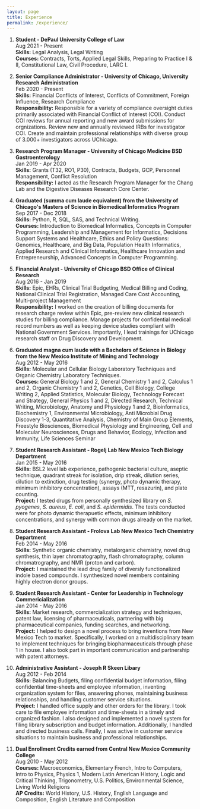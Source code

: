 ```yaml
---
layout: page
title: Experience
permalink: /experience/
---  
```

1. **Student - DePaul University College of Law**     
Aug 2021 - Present    
**Skills:** Legal Analysis, Legal  Writing        
**Courses:** Contracts, Torts, Applied Legal Skills, Preparing to Practice I & II, Constitutional Law, Civil Procedure, LARC I. 

2. **Senior Compliance Administrator - University of Chicago, University Research Administration**    
Feb 2020 - Present      
**Skills:** Financial Conflicts of Interest, Conflicts of Commitment, Foreign Influence, Research Compliance       
**Responsibility:**  Responsible for a variety of compliance oversight duties primarily associated with Financial Conflict of Interest (COI). Conduct COI reviews for annual reporting and new award submissions for orgnizations. Review new and annually reviewed IRBs for investigator COI. Create and maintain professional relationships with diverse group of 3.000+ investigators across UChicago.   


3. **Research Program Manager - University of Chicago Medicine BSD Gastroenterology**  
Jan 2019 - Apr 2020  
**Skills:** Grants (T32, RO1, P30), Contracts, Budgets, GCP, Personnel Management, Conflict Resolution             
**Responsibility:** I acted as the Research Program Manager for the Chang Lab and the Digestive Diseases Research Core Center.

4. **Graduated (summa cum laude equivalent) from the University of Chicago's Masters of Science in Biomedical Informatics Program**     
Sep 2017 - Dec 2018      
**Skills:** Python, R, SQL, SAS, and Technical Writing.        
**Courses:** Introduction to Biomedical Informatics, Concepts in Computer Programming, Leadership and Management for Informatics, 
Decisions Support Systems and Healthcare, Ethics and Policy Questions: Genomics, Healthcare, and Big Data, 
Population Health Informatics, Applied Research and Clinical Informatics, Healthcare Innovation and Entrepreneurship, Advanced Concepts in Computer Programming.     

5. **Financial Analyst - University of Chicago BSD Office of Clinical Research**                 
Aug 2016 - Jan 2019    
**Skills:** Epic, EHRs, Clinical Trial Budgeting, Medical Billing and Coding, National Clinical Trial Registration,
Managed Care Cost Accounting, Multi-project Management  
**Responsibility:** I worked on the creation of billing documents for research charge 
review within Epic, pre-review new clinical research studies for billing 
compliance. Manage projects for confidential medical record numbers as well 
as keeping device studies compliant with National Government Services. Importantly,
I lead trainings for UChicago research staff on Drug Discovery and Development.

6. **Graduated magna cum laude with a Bachelors of Science in Biology from the New Mexico Institute of Mining and Technology**     
Aug 2012 - May 2016      
**Skills:** Molecular and Cellular Biology Laboratory Techniques and Organic Chemistry Laboratory Techniques.     
**Courses:** General Biology 1 and 2, General Chemistry 1 and 2, Calculus 1 and 2, Organic Chemistry 1 and 2, Genetics, Cell Biology,
College Writing 2, Applied Statistics, Molecular Biology, Technology Forecast and Strategy, General Physics 1 and 2, Directed Research, 
Technical Writing, Microbiology, Anatomy and Physiology 1 and 2, Bioinformatics, Biochemistry 1, Environmental Microbiology, Anti Microbial 
Drug Discovery 1-3, Quantitative Analysis, Chemistry of Main Group Elements, Freestyle Biosciences, Biomedical Physiology and Engineering, Cell 
and Molecular Neurosciences, Drugs and Behavior, Ecology, Infection and Immunity, Life Sciences Seminar
      

7. **Student Research Assistant - Rogelj Lab New Mexico Tech Biology Department**  
Jan 2015 - May 2016  
**Skills:** BSL2 level lab experience, pathogenic bacterial culture, aseptic 
technique, quadrant streak for isolation, drip streak, dilution 
series, dilution to extinction, drug testing (synergy, photo 
dynamic therapy, minimum inhibitory concentration), assays 
(MTT, resazurin), and plate counting.  
**Project:** I tested drugs from personally synthesized library on
*S. pyogenes*, *S. aureus*, *E. coli*, and *S. epidermidis*. The 
tests conducted were for photo dynamic therapuetic effects,
minimum inhibitory concentrations, and synergy with common drugs
already on the market.

8. **Student Research Assistant - Frolova Lab New Mexico Tech Chemistry Department**  
Feb 2014 - May 2016  
**Skills:** Synthetic organic chemistry, metalorganic chemistry, novel drug 
synthesis, thin layer chromatography, flash chromatography, 
column chromatrography, and NMR (proton and carbon).  
**Project:** I maintained the lead drug family of diversly functionalized
indole based compounds. I synthesized novel members containing
highly electron donor groups.

9. **Student Research Assistant - Center for Leadership in Technology Commericialization**  
Jan 2014 - May 2016  
**Skills:** Market research, commercialization strategy and techniques, 
patent law, licensing of pharmaceuticals, partnering with big 
pharmaceutical companies, funding searches, and networking.  
**Project:** I helped to design a novel process to bring inventions from New 
Mexico Tech to market. Specifically, I worked on a multidisciplinary team to
implement techniques for bringing biopharmaceuticals through phase 1 in house. 
I also took part in important communication and partnership with patent attorneys. 

10. **Administrative Assistant - Joseph R Skeen Libary**  
Aug 2012 - Feb 2014  
**Skills:** Balancing Budgets, filing confidential budget information, 
filing confidential time-sheets and employee information, inventing organization system for files,
answering phones, maintaining business relationships, and handling customer service situations.  
**Project:** I handled office supply and other orders for the library. I took care to file 
employee information and time-sheets in a timely and organized fashion. I also designed and implemented a novel
system for filing library subscription and budget information. Additionally, I handled and directed business calls.
Finally, I was active in customer service situations to maintain business and professional relationships.

11. **Dual Enrollment Credits earned from Central New Mexico Community College**      
Aug 2010 - May 2012              
**Courses:** Macroeconomics, Elementary French, Intro to Computers, Intro to Physics, Physics 1, Modern Latin American History, Logic and Critical Thinking, Trigonometry, U.S. Politics, Environmental Science, Living World Religions             
**AP Credits:** World History, U.S. History, English Language and Composition, English Literature and Composition





